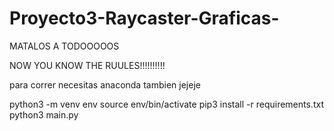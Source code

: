 # Proyecto3-Raycaster-Graficas-
MATALOS A TODOOOOOS 

NOW YOU KNOW THE RUULES!!!!!!!!!!

para correr necesitas anaconda tambien jejeje


python3 -m venv env
source env/bin/activate
pip3 install -r requirements.txt
python3 main.py
